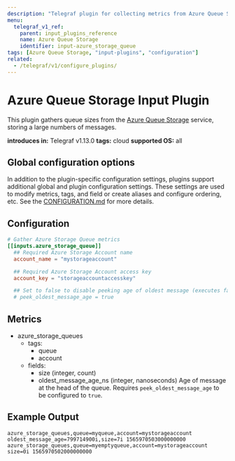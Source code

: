 ```yaml
---
description: "Telegraf plugin for collecting metrics from Azure Queue Storage"
menu:
  telegraf_v1_ref:
    parent: input_plugins_reference
    name: Azure Queue Storage
    identifier: input-azure_storage_queue
tags: [Azure Queue Storage, "input-plugins", "configuration"]
related:
  - /telegraf/v1/configure_plugins/
---
```


# Azure Queue Storage Input Plugin

This plugin gathers queue sizes from the [Azure Queue Storage](https://learn.microsoft.com/en-us/azure/storage/queues)
service, storing a large numbers of messages.

**introduces in:** Telegraf v1.13.0
**tags:** cloud
**supported OS:** all

[azure_queues]: https://learn.microsoft.com/en-us/azure/storage/queues

## Global configuration options <!-- @/docs/includes/plugin_config.md -->

In addition to the plugin-specific configuration settings, plugins support
additional global and plugin configuration settings. These settings are used to
modify metrics, tags, and field or create aliases and configure ordering, etc.
See the [CONFIGURATION.md](/telegraf/v1/configuration/#plugins) for more details.

[CONFIGURATION.md]: ../../../docs/CONFIGURATION.md#plugins

## Configuration

```toml @sample.conf
# Gather Azure Storage Queue metrics
[[inputs.azure_storage_queue]]
  ## Required Azure Storage Account name
  account_name = "mystorageaccount"

  ## Required Azure Storage Account access key
  account_key = "storageaccountaccesskey"

  ## Set to false to disable peeking age of oldest message (executes faster)
  # peek_oldest_message_age = true
```

## Metrics

- azure_storage_queues
  - tags:
    - queue
    - account
  - fields:
    - size (integer, count)
    - oldest_message_age_ns (integer, nanoseconds) Age of message at the head
      of the queue. Requires `peek_oldest_message_age` to be configured
      to `true`.

## Example Output

```text
azure_storage_queues,queue=myqueue,account=mystorageaccount oldest_message_age=799714900i,size=7i 1565970503000000000
azure_storage_queues,queue=myemptyqueue,account=mystorageaccount size=0i 1565970502000000000
```
